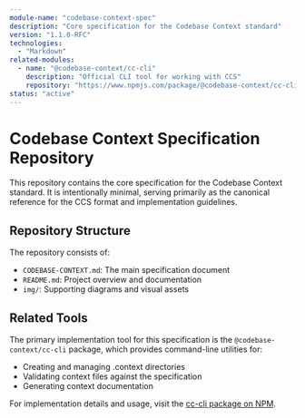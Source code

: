 ```yaml
---
module-name: "codebase-context-spec"
description: "Core specification for the Codebase Context standard"
version: "1.1.0-RFC"
technologies:
  - "Markdown"
related-modules:
  - name: "@codebase-context/cc-cli"
    description: "Official CLI tool for working with CCS"
    repository: "https://www.npmjs.com/package/@codebase-context/cc-cli"
status: "active"
---
```


# Codebase Context Specification Repository

This repository contains the core specification for the Codebase Context standard. It is intentionally minimal, serving primarily as the canonical reference for the CCS format and implementation guidelines.

## Repository Structure

The repository consists of:
- `CODEBASE-CONTEXT.md`: The main specification document
- `README.md`: Project overview and documentation
- `img/`: Supporting diagrams and visual assets

## Related Tools

The primary implementation tool for this specification is the `@codebase-context/cc-cli` package, which provides command-line utilities for:
- Creating and managing .context directories
- Validating context files against the specification
- Generating context documentation

For implementation details and usage, visit the [cc-cli package on NPM](https://www.npmjs.com/package/@codebase-context/cc-cli).
